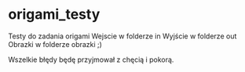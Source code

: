 # origami_testy
Testy do zadania origami
Wejscie w folderze in
Wyjście w folderze out
Obrazki w folderze obrazki ;)

Wszelkie błędy będę przyjmował z chęcią i pokorą. 
